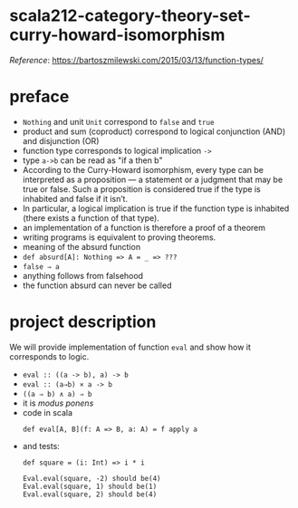 # scala212-category-theory-set-curry-howard-isomorphism
_Reference_: https://bartoszmilewski.com/2015/03/13/function-types/

# preface
* `Nothing` and unit `Unit` correspond to `false` and `true`
* product and sum (coproduct) correspond to logical conjunction (AND) and disjunction (OR)
* function type corresponds to logical implication `->`
* type `a->b` can be read as "if a then b"
* According to the Curry-Howard isomorphism, every type can be interpreted as a 
proposition — a statement or a judgment that may be true or false. Such a proposition is considered true if the 
type is inhabited and false if it isn’t.
* In particular, a logical implication is true if the function type is inhabited (there exists a function of that type). 
* an implementation of a function is therefore a proof of a theorem 
* writing programs is equivalent to proving theorems.
* meaning of the absurd function
* `def absurd[A]: Nothing => A = _ => ???`
*  `false ⇒ a`
* anything follows from falsehood
* the function absurd can never be called

# project description
We will provide implementation of function `eval` and show how it corresponds to logic.
* `eval :: ((a -> b), a) -> b`
* `eval :: (a⇒b) × a -> b`
* `((a ⇒ b) ∧ a) ⇒ b`
* it is _modus ponens_
* code in scala
    ```
    def eval[A, B](f: A => B, a: A) = f apply a
    ```
* and tests:
    ```
    def square = (i: Int) => i * i
    
    Eval.eval(square, -2) should be(4)
    Eval.eval(square, 1) should be(1)
    Eval.eval(square, 2) should be(4)
    ```